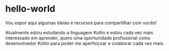 # hello-world
Vou espor aqui algumas ídeias e recursos para compartilhar com vocês!

Atualmente estou estudando a linguagem Kotlin e estou cada vez mais interessado
em aprender, quero uma oportunidade profissional como desenvolvedor Kotlin para
poder me aperfeiçoar e colaborar cada vez mais.
